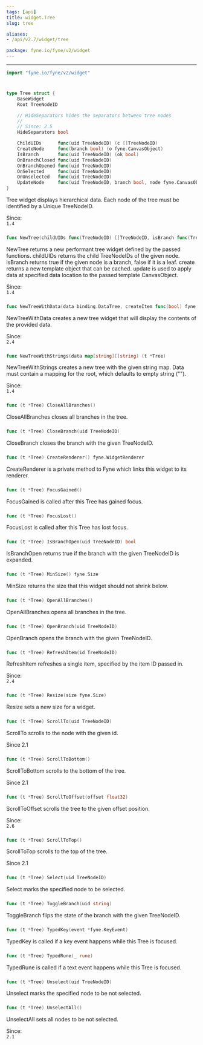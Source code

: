 ```yaml
---
tags: [api]
title: widget.Tree
slug: tree

aliases:
- /api/v2.7/widget/tree

package: fyne.io/fyne/v2/widget
---
```



---
```go
import "fyne.io/fyne/v2/widget"
```

#

###

```go
type Tree struct {
	BaseWidget
	Root TreeNodeID

	// HideSeparators hides the separators between tree nodes
	//
	// Since: 2.5
	HideSeparators bool

	ChildUIDs      func(uid TreeNodeID) (c []TreeNodeID)                     `json:"-"` // Return a sorted slice of Children TreeNodeIDs for the given Node TreeNodeID
	CreateNode     func(branch bool) (o fyne.CanvasObject)                   `json:"-"` // Return a CanvasObject that can represent a Branch (if branch is true), or a Leaf (if branch is false)
	IsBranch       func(uid TreeNodeID) (ok bool)                            `json:"-"` // Return true if the given TreeNodeID represents a Branch
	OnBranchClosed func(uid TreeNodeID)                                      `json:"-"` // Called when a Branch is closed
	OnBranchOpened func(uid TreeNodeID)                                      `json:"-"` // Called when a Branch is opened
	OnSelected     func(uid TreeNodeID)                                      `json:"-"` // Called when the Node with the given TreeNodeID is selected.
	OnUnselected   func(uid TreeNodeID)                                      `json:"-"` // Called when the Node with the given TreeNodeID is unselected.
	UpdateNode     func(uid TreeNodeID, branch bool, node fyne.CanvasObject) `json:"-"` // Called to update the given CanvasObject to represent the data at the given TreeNodeID
}
```

Tree widget displays hierarchical data. Each node of the tree must be identified by a Unique TreeNodeID.


<div class="since">Since: <code>
1.4</code></div>

###

```go
func NewTree(childUIDs func(TreeNodeID) []TreeNodeID, isBranch func(TreeNodeID) bool, create func(bool) fyne.CanvasObject, update func(TreeNodeID, bool, fyne.CanvasObject)) *Tree
```
NewTree returns a new performant tree widget defined by the passed functions. childUIDs returns the child TreeNodeIDs of the given node. isBranch returns true if the given node is a branch, false if it is a leaf. create returns a new template object that can be cached. update is used to apply data at specified data location to the passed template CanvasObject.


<div class="since">Since: <code>
1.4</code></div>

###

```go
func NewTreeWithData(data binding.DataTree, createItem func(bool) fyne.CanvasObject, updateItem func(binding.DataItem, bool, fyne.CanvasObject)) *Tree
```
NewTreeWithData creates a new tree widget that will display the contents of the provided data.


<div class="since">Since: <code>
2.4</code></div>

###

```go
func NewTreeWithStrings(data map[string][]string) (t *Tree)
```
NewTreeWithStrings creates a new tree with the given string map. Data must contain a mapping for the root, which defaults to empty string ("").


<div class="since">Since: <code>
1.4</code></div>

###

```go
func (t *Tree) CloseAllBranches()
```
CloseAllBranches closes all branches in the tree.

###

```go
func (t *Tree) CloseBranch(uid TreeNodeID)
```
CloseBranch closes the branch with the given TreeNodeID.

###

```go
func (t *Tree) CreateRenderer() fyne.WidgetRenderer
```
CreateRenderer is a private method to Fyne which links this widget to its renderer.

###

```go
func (t *Tree) FocusGained()
```
FocusGained is called after this Tree has gained focus.

###

```go
func (t *Tree) FocusLost()
```
FocusLost is called after this Tree has lost focus.

###

```go
func (t *Tree) IsBranchOpen(uid TreeNodeID) bool
```
IsBranchOpen returns true if the branch with the given TreeNodeID is expanded.

###

```go
func (t *Tree) MinSize() fyne.Size
```
MinSize returns the size that this widget should not shrink below.

###

```go
func (t *Tree) OpenAllBranches()
```
OpenAllBranches opens all branches in the tree.

###

```go
func (t *Tree) OpenBranch(uid TreeNodeID)
```
OpenBranch opens the branch with the given TreeNodeID.

###

```go
func (t *Tree) RefreshItem(id TreeNodeID)
```
RefreshItem refreshes a single item, specified by the item ID passed in.


<div class="since">Since: <code>
2.4</code></div>

###

```go
func (t *Tree) Resize(size fyne.Size)
```
Resize sets a new size for a widget.

###

```go
func (t *Tree) ScrollTo(uid TreeNodeID)
```
ScrollTo scrolls to the node with the given id.

Since 2.1

###

```go
func (t *Tree) ScrollToBottom()
```
ScrollToBottom scrolls to the bottom of the tree.

Since 2.1

###

```go
func (t *Tree) ScrollToOffset(offset float32)
```
ScrollToOffset scrolls the tree to the given offset position.


<div class="since">Since: <code>
2.6</code></div>

###

```go
func (t *Tree) ScrollToTop()
```
ScrollToTop scrolls to the top of the tree.

Since 2.1

###

```go
func (t *Tree) Select(uid TreeNodeID)
```
Select marks the specified node to be selected.

###

```go
func (t *Tree) ToggleBranch(uid string)
```
ToggleBranch flips the state of the branch with the given TreeNodeID.

###

```go
func (t *Tree) TypedKey(event *fyne.KeyEvent)
```
TypedKey is called if a key event happens while this Tree is focused.

###

```go
func (t *Tree) TypedRune(_ rune)
```
TypedRune is called if a text event happens while this Tree is focused.

###

```go
func (t *Tree) Unselect(uid TreeNodeID)
```
Unselect marks the specified node to be not selected.

###

```go
func (t *Tree) UnselectAll()
```
UnselectAll sets all nodes to be not selected.


<div class="since">Since: <code>
2.1</code></div>
